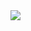 <img src="https://img.shields.io/badge/JavaScript-F7DF1E?style=for-the-badge&logo=JavaScript&logoColor=white">
